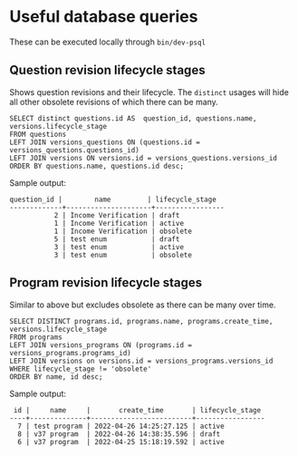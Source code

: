 # Useful database queries

These can be executed locally through `bin/dev-psql`

## Question revision lifecycle stages

Shows question revisions and their lifecycle. The `distinct` usages will hide all other obsolete revisions of which there can be many.

```
SELECT distinct questions.id AS  question_id, questions.name, versions.lifecycle_stage
FROM questions
LEFT JOIN versions_questions ON (questions.id = versions_questions.questions_id)
LEFT JOIN versions ON versions.id = versions_questions.versions_id 
ORDER BY questions.name, questions.id desc;
```

Sample output:

```
question_id |        name         | lifecycle_stage 
-------------+---------------------+-----------------
           2 | Income Verification | draft
           1 | Income Verification | active
           1 | Income Verification | obsolete
           5 | test enum           | draft
           3 | test enum           | active
           3 | test enum           | obsolete
```

## Program revision lifecycle stages

Similar to above but excludes obsolete as there can be many over time.

```
SELECT DISTINCT programs.id, programs.name, programs.create_time, versions.lifecycle_stage
FROM programs
LEFT JOIN versions_programs ON (programs.id = versions_programs.programs_id)
LEFT JOIN versions on versions.id = versions_programs.versions_id
WHERE lifecycle_stage != 'obsolete'
ORDER BY name, id desc;
```

Sample output:

```
 id |     name     |       create_time       | lifecycle_stage 
----+--------------+-------------------------+-----------------
  7 | test program | 2022-04-26 14:25:27.125 | active
  8 | v37 program  | 2022-04-26 14:38:35.596 | draft
  6 | v37 program  | 2022-04-25 15:18:19.592 | active
```
